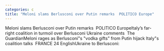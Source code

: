 ```yaml
---
categories: c
title: "Meloni slams Berlusconi over Putin remarks  POLITICO Europe"
---
```

Meloni slams Berlusconi over Putin remarks&nbsp;&nbsp;POLITICO EuropeItaly’s far-right coalition in turmoil over Berlusconi Ukraine comments&nbsp;&nbsp;The GuardianMeloni rages as Berlusconi"s "vodka gifts" from Putin hijack Italy"s coalition talks&nbsp;&nbsp;FRANCE 24 EnglishUkraine to Berlusconi: 